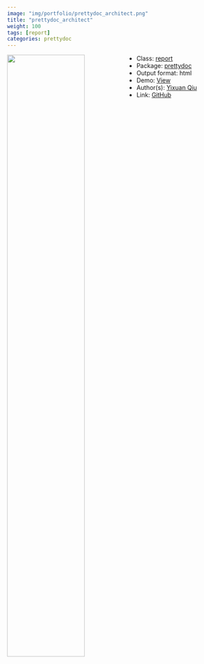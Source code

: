 ```yaml
---
image: "img/portfolio/prettydoc_architect.png"
title: "prettydoc_architect"
weight: 100
tags: [report]
categories: prettydoc
---
```




<!--more-->

<p><a href="../../img/portfolio/prettydoc_architect.png"><img class = "jf-image-shadow" src="../../img/portfolio/prettydoc_architect.png" style="display: block; margin: auto;" width="60%"  align="left"></a></p>

- Class: [report](../../tags/report)
- Package: [prettydoc](prettydoc)
- Output format: html
- Demo: [View](https://prettydoc.statr.me/architect.html)
- Author(s): [Yixuan Qiu](https://statr.me/)
- Link: [GitHub](https://github.com/yixuan/prettydoc)


